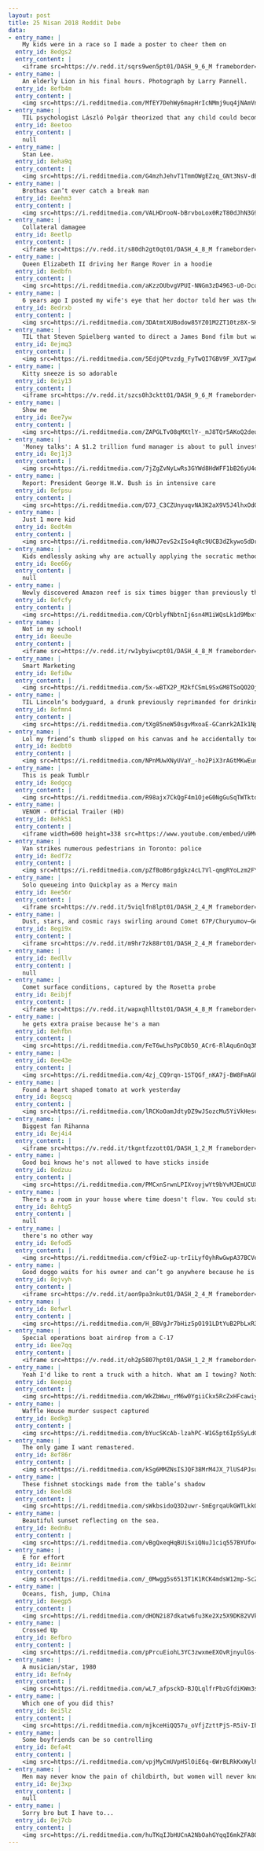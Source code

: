 ```yaml
---
layout: post
title: 25 Nisan 2018 Reddit Debe
data:
- entry_name: |
    My kids were in a race so I made a poster to cheer them on
  entry_id: 8edgs2
  entry_content: |
    <iframe src=https://v.redd.it/sqrs9wen5pt01/DASH_9_6_M frameborder=0></iframe>
- entry_name: |
    An elderly Lion in his final hours. Photograph by Larry Pannell.
  entry_id: 8efb4m
  entry_content: |
    <img src=https://i.redditmedia.com/MfEY7DehWy6mapHrIcNMmj9uq4jNAmVnvMIUCasM8fk.jpg?s=42792f31a74fa8525527143e9bc11cf6 frameborder=0>
- entry_name: |
    TIL psychologist László Polgár theorized that any child could become a genius in a chosen field with early training. As an experiment, he trained his daughters in chess from age 4. All three went on to become chess prodigies, and the youngest, Judit, is considered the best female player in history.
  entry_id: 8eetoo
  entry_content: |
    null
- entry_name: |
    Stan Lee.
  entry_id: 8eha9q
  entry_content: |
    <img src=https://i.redditmedia.com/G4mzhJehvT1TmmOWgEZzq_GNt3NsV-dB4AKn91bLVaA.jpg?s=ca49114d01e866748218e02b64fbd66d frameborder=0>
- entry_name: |
    Brothas can’t ever catch a break man
  entry_id: 8eehm3
  entry_content: |
    <img src=https://i.redditmedia.com/VALHDrooN-bBrvboLox0RzT80dJhN3G9hdYQAnFauyw.jpg?s=082cd3f941a4166928480e9eb9f1d3b4 frameborder=0>
- entry_name: |
    Collateral damagee
  entry_id: 8eetlp
  entry_content: |
    <iframe src=https://v.redd.it/s80dh2gt0qt01/DASH_4_8_M frameborder=0></iframe>
- entry_name: |
    Queen Elizabeth II driving her Range Rover in a hoodie
  entry_id: 8edbfn
  entry_content: |
    <img src=https://i.redditmedia.com/aKzzOUbvgVPUI-NNGm3zD4963-u0-DcqND7AgvjzP0I.jpg?s=7b74ed6bb186fdde3e20505746e00e9f frameborder=0>
- entry_name: |
    6 years ago I posted my wife's eye that her doctor told her was the weirdest he'd ever seen. Since then my photography's improved quite a bit, so here's a new pic I took a couple days ago.
  entry_id: 8edrxb
  entry_content: |
    <img src=https://i.redditmedia.com/3DAtmtXUBodow85YZ01M2ZT10tz8X-SHoOUxMhntbro.jpg?s=7ae630ed48495463d4372f6264aea79a frameborder=0>
- entry_name: |
    TIL that Steven Spielberg wanted to direct a James Bond film but was turned down by Eon Productions. When he told this to George Lucas, Lucas said he had a film that was just like it but even better. The story was about an archaeologist named Indiana.
  entry_id: 8ejmq3
  entry_content: |
    <img src=https://i.redditmedia.com/5EdjQPtvzdg_FyTwQI7GBV9F_XVI7gwO-LdltTfrk3g.jpg?s=e641730aa5f9ceaca8d414a91d52cd57 frameborder=0>
- entry_name: |
    Kitty sneeze is so adorable
  entry_id: 8eiy13
  entry_content: |
    <iframe src=https://v.redd.it/szcs0h3cktt01/DASH_9_6_M frameborder=0></iframe>
- entry_name: |
    Show me
  entry_id: 8ee7yw
  entry_content: |
    <img src=https://i.redditmedia.com/ZAPGLTvO8qMXtlY-_mJ8TQr5AKoQ2deuYBh6sxibUXI.png?s=c41dca1faeca4c114b422fb90e9a3daf frameborder=0>
- entry_name: |
    'Money talks': A $1.2 trillion fund manager is about to pull investment from companies that won't act on climate change
  entry_id: 8ej1j3
  entry_content: |
    <img src=https://i.redditmedia.com/7jZgZvNyLwRs3GYWd8HdWFF1bB26yU4omMDOSfool0Y.jpg?s=8937462ba2404a9a299487a13279262f frameborder=0>
- entry_name: |
    Report: President George H.W. Bush is in intensive care
  entry_id: 8efpsu
  entry_content: |
    <img src=https://i.redditmedia.com/D7J_C3CZUnyuqvNA3K2aX9V5J4lhxOdO_MSxGiZTOp4.jpg?s=f13b18d7c0e24c7e907fc0e79a56c25f frameborder=0>
- entry_name: |
    Just 1 more kid
  entry_id: 8edt4m
  entry_content: |
    <img src=https://i.redditmedia.com/kHNJ7evS2xISo4qRc9UCB3dZkywo5dDrBpF_WaVSf-E.jpg?s=b6d05618041330c4054192fa822eeb60 frameborder=0>
- entry_name: |
    Kids endlessly asking why are actually applying the socratic method and stimulate adults to think critically.
  entry_id: 8ee66y
  entry_content: |
    null
- entry_name: |
    Newly discovered Amazon reef is six times bigger than previously thought, and it extends into oil drilling concessions. Researchers are now calling on the oil company to cancel its drilling project
  entry_id: 8efcfy
  entry_content: |
    <img src=https://i.redditmedia.com/CQrblyfNbtnIj6sn4M1iWQsLk1d9MbxfVsiFK_EaBTc.jpg?s=b00472d8fd14f8766feb06bff259929f frameborder=0>
- entry_name: |
    Not in my school!
  entry_id: 8eeu3e
  entry_content: |
    <iframe src=https://v.redd.it/rw1ybyiwcpt01/DASH_4_8_M frameborder=0></iframe>
- entry_name: |
    Smart Marketing
  entry_id: 8efi0w
  entry_content: |
    <img src=https://i.redditmedia.com/5x-wBTX2P_M2kfCSmL9SxGM8TSoQO2OjXAG-cKAjUTY.gif?fm=jpg&s=d4dbb3dc47f050947324f0fabaeb7cd1 frameborder=0>
- entry_name: |
    TIL Lincoln’s bodyguard, a drunk previously reprimanded for drinking on the job, was not at his post to protect POTUS the night Lincoln died. Instead, he was at the Star Saloon next door drinking; the same saloon where John Wilkes Booth was seeking the liquid courage to assassinate the President.
  entry_id: 8efmn4
  entry_content: |
    <img src=https://i.redditmedia.com/tXg85neW50sgvMxoaE-GCanrk2AIk1NpdOswOWwd95s.jpg?s=28be18697d3e31121ca619e9d5c0ede6 frameborder=0>
- entry_name: |
    Lol my friend’s thumb slipped on his canvas and he accidentally took this painting of me. Im not posing but I’m still gonna post it. #unexpected
  entry_id: 8edbt0
  entry_content: |
    <img src=https://i.redditmedia.com/NPnMUwXNyUVaY_-ho2PiX3rAGtMKwEun6c70_ymFWwc.jpg?s=285ba0371cf771ce577fc9b1489b486a frameborder=0>
- entry_name: |
    This is peak Tumblr
  entry_id: 8edgcg
  entry_content: |
    <img src=https://i.redditmedia.com/R98ajx7CkQgF4m1OjeG0NgGuSqTWTktdOZ7Brr5t7Aw.png?s=550469aa71db7fa2b7dea2c2d21adf62 frameborder=0>
- entry_name: |
    VENOM - Official Trailer (HD)
  entry_id: 8ehk51
  entry_content: |
    <iframe width=600 height=338 src=https://www.youtube.com/embed/u9Mv98Gr5pY?feature=oembed&enablejsapi=1 frameborder=0 allow=autoplay; encrypted-media allowfullscreen></iframe>
- entry_name: |
    Van strikes numerous pedestrians in Toronto: police
  entry_id: 8edf7z
  entry_content: |
    <img src=https://i.redditmedia.com/pZfBoB6rgdgkz4cL7Vl-qmgRYoLzm2FYr6nxGgEwBVM.jpg?s=9450186744d03a30e78828d145da30f0 frameborder=0>
- entry_name: |
    Solo queueing into Quickplay as a Mercy main
  entry_id: 8ee56r
  entry_content: |
    <iframe src=https://v.redd.it/5viqlfn8lpt01/DASH_2_4_M frameborder=0></iframe>
- entry_name: |
    Dust, stars, and cosmic rays swirling around Comet 67P/Churyumov–Gerasimenko, captured by the Rosetta probe
  entry_id: 8egi9x
  entry_content: |
    <iframe src=https://v.redd.it/m9hr7zk88rt01/DASH_2_4_M frameborder=0></iframe>
- entry_name: |
  entry_id: 8edllv
  entry_content: |
    null
- entry_name: |
    Comet surface conditions, captured by the Rosetta probe
  entry_id: 8eibjf
  entry_content: |
    <iframe src=https://v.redd.it/wapxqhlltst01/DASH_4_8_M frameborder=0></iframe>
- entry_name: |
    he gets extra praise because he's a man
  entry_id: 8ehfbn
  entry_content: |
    <img src=https://i.redditmedia.com/FeT6wLhsPpCOb5O_ACr6-RlAqu6nOq3NqP8v78oeWVU.jpg?s=a513cd49da6f5cd61ab67cf5caa61d42 frameborder=0>
- entry_name: |
  entry_id: 8ee43e
  entry_content: |
    <img src=https://i.redditmedia.com/4zj_CQ9rqn-1STQGf_nKA7j-BW8FmAGPM2MFC_Rjj24.jpg?s=d4175db02cd380e5f32c659199d9faf4 frameborder=0>
- entry_name: |
    Found a heart shaped tomato at work yesterday
  entry_id: 8egscq
  entry_content: |
    <img src=https://i.redditmedia.com/lRCKoOamJdtyDZ9wJSozcMu5YiVkHescNhRAWg9FGkw.jpg?s=aa554e4e194ea6af2d22f161c270c60a frameborder=0>
- entry_name: |
    Biggest fan Rihanna
  entry_id: 8ej4i4
  entry_content: |
    <iframe src=https://v.redd.it/tkgntfzzott01/DASH_1_2_M frameborder=0></iframe>
- entry_name: |
    Good boi knows he's not allowed to have sticks inside
  entry_id: 8edzuu
  entry_content: |
    <img src=https://i.redditmedia.com/PMCxnSrwnLPIXvoyjwYt9bYvMJEmUCUXDxSgj27CAZI.jpg?s=8b1fdca49bd166d1694f32ad409dff60 frameborder=0>
- entry_name: |
    There's a room in your house where time doesn't flow. You could stay in there for as long as you could possibly want, and not a second will have passed outside that room. What would you use this room for?
  entry_id: 8ehtg5
  entry_content: |
    null
- entry_name: |
    there's no other way
  entry_id: 8efod5
  entry_content: |
    <img src=https://i.redditmedia.com/cf9ieZ-up-trIiLyfOyhRwGwpA37BCVerMe7_d7gYSg.png?s=bd60f7056f1374fa48f6f511ff181780 frameborder=0>
- entry_name: |
    Good doggo waits for his owner and can’t go anywhere because he is “tied to a pole”
  entry_id: 8ejvyh
  entry_content: |
    <iframe src=https://v.redd.it/aon9pa3nkut01/DASH_2_4_M frameborder=0></iframe>
- entry_name: |
  entry_id: 8efwrl
  entry_content: |
    <img src=https://i.redditmedia.com/H_BBVgJr7bHiz5pO191LDtYuB2PbLxR3HH7aAKr6a4w.jpg?s=9dc6e5ca7f0220cf7446adaed77c867b frameborder=0>
- entry_name: |
    Special operations boat airdrop from a C-17
  entry_id: 8ee7qq
  entry_content: |
    <iframe src=https://v.redd.it/oh2p5807hpt01/DASH_1_2_M frameborder=0></iframe>
- entry_name: |
    Yeah I'd like to rent a truck with a hitch. What am I towing? Nothing much, don't worry about it
  entry_id: 8eepig
  entry_content: |
    <img src=https://i.redditmedia.com/WkZbWwu_rM6w0YgiiCkx5RcZxHFcawiyAQUYkW5YPiY.jpg?s=10065b4456320370b9aee99fb970e004 frameborder=0>
- entry_name: |
    Waffle House murder suspect captured
  entry_id: 8edkg3
  entry_content: |
    <img src=https://i.redditmedia.com/bYucSKcAb-lzahPC-W1G5pt6Ip5SyLdGEwJJ7R4UcII.jpg?s=869abac6c7f5fd1c06d44c9ff07881fd frameborder=0>
- entry_name: |
    The only game I want remastered.
  entry_id: 8ef86r
  entry_content: |
    <img src=https://i.redditmedia.com/kSg6MMZNsISJQF38MrM4JX_7lUS4PJsuvwsNLgoLuk8.jpg?s=dba4e369e207101e2f307d87e99e3438 frameborder=0>
- entry_name: |
    These fishnet stockings made from the table’s shadow
  entry_id: 8eeld8
  entry_content: |
    <img src=https://i.redditmedia.com/sWkbsidoQ3D2uwr-SmEgrqaUkGWTLkkGmzj04lS2D78.jpg?s=09bc1c2091d996929fb4dfe869d56c92 frameborder=0>
- entry_name: |
    Beautiful sunset reflecting on the sea.
  entry_id: 8edn8u
  entry_content: |
    <img src=https://i.redditmedia.com/vBgQxeqHqBUiSxiQNuJ1ciq557BYUfo4w0iTFXbDLcY.jpg?s=86e12d951ad83af7048994b2815a37b4 frameborder=0>
- entry_name: |
    E for effort
  entry_id: 8einmr
  entry_content: |
    <img src=https://i.redditmedia.com/_0Mwgg5s6513T1K1RCK4mdsW12mp-ScZhYtpOCpSqKQ.jpg?s=131a87b463be5b070d36d958e22751b1 frameborder=0>
- entry_name: |
    Oceans, fish, jump, China
  entry_id: 8eegp5
  entry_content: |
    <img src=https://i.redditmedia.com/dHON2i87dkatw6fu3Ke2Xz5X9DK82VVkasPSSKeM0xM.jpg?s=132925bd3c3bf5bdd576ff27e0d25695 frameborder=0>
- entry_name: |
    Crossed Up
  entry_id: 8efbro
  entry_content: |
    <img src=https://i.redditmedia.com/pPrcuEiohL3YC3zwxmeEXOvRjnyulGs-muKkPlh0D9s.jpg?s=f4a7838bfd6e20c7ee7ab0fb226e8ec9 frameborder=0>
- entry_name: |
    A musician/star, 1980
  entry_id: 8efn4y
  entry_content: |
    <img src=https://i.redditmedia.com/wL7_afpsckD-BJQLqlfrPbzGfdiKWm3sHyV_7j9pYFA.png?s=9b1012183ab6113e33cab3232379ecdf frameborder=0>
- entry_name: |
    Which one of you did this?
  entry_id: 8ei5lz
  entry_content: |
    <img src=https://i.redditmedia.com/mjkceHiQQ57u_oVfjZzttPjS-R5iV-Ih7JtumHBL9M0.png?s=46f45a96a56313b2b7c0bd09c8c10d5e frameborder=0>
- entry_name: |
    Some boyfriends can be so controlling
  entry_id: 8efa4t
  entry_content: |
    <img src=https://i.redditmedia.com/vpjMyCmUVpHSlOiE6q-6WrBLRkKxWylPzJHGTh7MAQY.jpg?s=4785503a70d7f5b833523f291cd1f1c4 frameborder=0>
- entry_name: |
    Men may never know the pain of childbirth, but women will never know the pain of finding out the child they've been raising isn't their own.
  entry_id: 8ej3xp
  entry_content: |
    null
- entry_name: |
    Sorry bro but I have to...
  entry_id: 8ej7cb
  entry_content: |
    <img src=https://i.redditmedia.com/huTKqIJbHUCnA2NbOahGYqqI6mkZFA8OixKNI0xVE0A.jpg?s=d1cb54e0c29b6ff699b01a9eac01006e frameborder=0>
---
```

